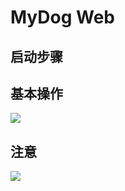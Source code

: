 # MyDog Web

## 启动步骤




## 基本操作
![](https://i.imgur.com/AEQuqK8.png)



## 注意

![](https://i.imgur.com/vmxSOyD.png)